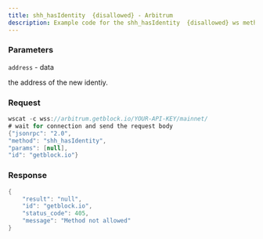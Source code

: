 ```yaml
---
title: shh_hasIdentity  {disallowed} - Arbitrum
description: Example code for the shh_hasIdentity  {disallowed} ws method. Сomplete guide on how to use shh_hasIdentity  {disallowed} ws in GetBlock.io Web3 documentation.
---
```


### Parameters


`address` - data

the address of the new identiy.

### Request

``` java
wscat -c wss://arbitrum.getblock.io/YOUR-API-KEY/mainnet/ 
# wait for connection and send the request body 
{"jsonrpc": "2.0",
"method": "shh_hasIdentity",
"params": [null],
"id": "getblock.io"}
```

###  Response

``` java
{
    "result": "null",
    "id": "getblock.io",
    "status_code": 405,
    "message": "Method not allowed"
}
```


